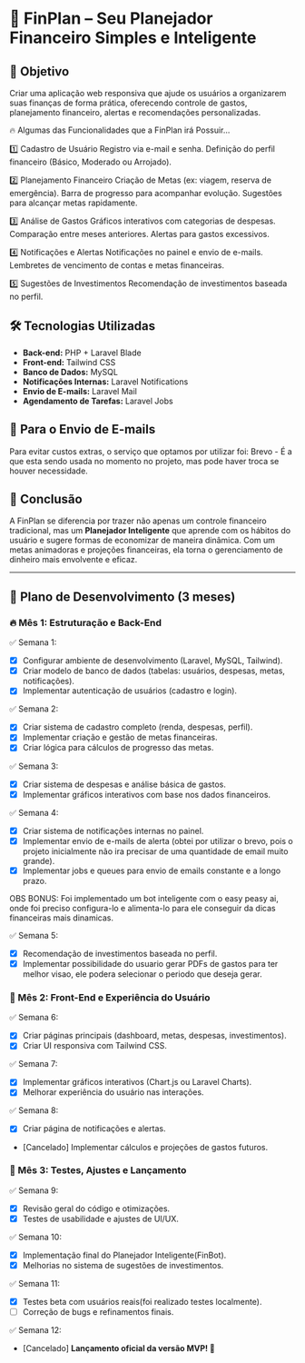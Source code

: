 # 📌 FinPlan – Seu Planejador Financeiro Simples e Inteligente

## 🎯 Objetivo
Criar uma aplicação web responsiva que ajude os usuários a organizarem suas finanças de forma prática, oferecendo controle de gastos, planejamento financeiro, alertas e recomendações personalizadas.

🔥 Algumas das Funcionalidades que a FinPlan irá Possuir...

1️⃣ Cadastro de Usuário
Registro via e-mail e senha.
Definição do perfil financeiro (Básico, Moderado ou Arrojado).

2️⃣ Planejamento Financeiro
Criação de Metas (ex: viagem, reserva de emergência).
Barra de progresso para acompanhar evolução.
Sugestões para alcançar metas rapidamente.

3️⃣ Análise de Gastos
Gráficos interativos com categorias de despesas.
Comparação entre meses anteriores.
Alertas para gastos excessivos.

4️⃣ Notificações e Alertas
Notificações no painel e envio de e-mails.
Lembretes de vencimento de contas e metas financeiras.

5️⃣ Sugestões de Investimentos
Recomendação de investimentos baseada no perfil.

## 🛠 Tecnologias Utilizadas
- **Back-end:** PHP + Laravel Blade
- **Front-end:** Tailwind CSS
- **Banco de Dados:** MySQL
- **Notificações Internas:** Laravel Notifications
- **Envio de E-mails:** Laravel Mail
- **Agendamento de Tarefas:** Laravel Jobs

## 📩 Para o Envio de E-mails
Para evitar custos extras, o serviço que optamos por utilizar foi:
Brevo - É a que esta sendo usada no momento no projeto, mas pode haver troca se houver necessidade.

## 🚀 Conclusão
A FinPlan se diferencia por trazer não apenas um controle financeiro tradicional, mas um **Planejador Inteligente** que aprende com os hábitos do usuário e sugere formas de economizar de maneira dinâmica. Com um metas animadoras e projeções financeiras, ela torna o gerenciamento de dinheiro mais envolvente e eficaz.

---

## 📅 Plano de Desenvolvimento (3 meses)
### 🔥 Mês 1: Estruturação e Back-End
✅ Semana 1:
- [X] Configurar ambiente de desenvolvimento (Laravel, MySQL, Tailwind).
- [X] Criar modelo de banco de dados (tabelas: usuários, despesas, metas, notificações).
- [X] Implementar autenticação de usuários (cadastro e login).

✅ Semana 2:
- [X] Criar sistema de cadastro completo (renda, despesas, perfil).
- [X] Implementar criação e gestão de metas financeiras.
- [X] Criar lógica para cálculos de progresso das metas.

✅ Semana 3:
- [X] Criar sistema de despesas e análise básica de gastos.
- [X] Implementar gráficos interativos com base nos dados financeiros.

✅ Semana 4:
- [X] Criar sistema de notificações internas no painel.
- [X] Implementar envio de e-mails de alerta (obtei por utilizar o brevo, pois o projeto inicialmente não ira precisar de uma quantidade de email muito grande).
- [X] Implementar jobs e queues para envio de emails constante e a longo prazo.

OBS BONUS: Foi implementado um bot inteligente com o easy peasy ai, onde foi preciso configura-lo e alimenta-lo para ele conseguir da dicas financeiras mais dinamicas.

✅ Semana 5:
- [X] Recomendação de investimentos baseada no perfil.
- [X] Implementar possibilidade do usuario gerar PDFs de gastos para ter melhor visao, ele podera selecionar o periodo que deseja gerar.

### 🚀 Mês 2: Front-End e Experiência do Usuário
✅ Semana 6:
- [X] Criar páginas principais (dashboard, metas, despesas, investimentos).
- [X] Criar UI responsiva com Tailwind CSS.

✅ Semana 7:
- [X] Implementar gráficos interativos (Chart.js ou Laravel Charts).
- [X] Melhorar experiência do usuário nas interações.

✅ Semana 8:
- [X] Criar página de notificações e alertas.
- [Cancelado] Implementar cálculos e projeções de gastos futuros.

### 🎯 Mês 3: Testes, Ajustes e Lançamento
✅ Semana 9:
- [X] Revisão geral do código e otimizações.
- [x] Testes de usabilidade e ajustes de UI/UX.

✅ Semana 10:
- [x] Implementação final do Planejador Inteligente(FinBot).
- [X] Melhorias no sistema de sugestões de investimentos.

✅ Semana 11:
- [X] Testes beta com usuários reais(foi realizado testes localmente).
- [ ] Correção de bugs e refinamentos finais.

✅ Semana 12:
- [Cancelado] **Lançamento oficial da versão MVP! 🚀**

